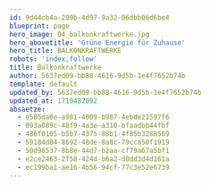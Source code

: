 ```yaml
---
id: 9d44cb4a-290b-4d97-9a32-06dbb06d6be4
blueprint: page
hero_image: 04_balkonkraftwerke.jpg
hero_abovetitle: 'Grüne Energie für Zuhause'
hero_title: BALKONKRAFTWERKE
robots: 'index,follow'
title: Balkonkraftwerke
author: 5637ed09-bb88-4616-9d5b-1e4f7652b74b
template: default
updated_by: 5637ed09-bb88-4616-9d5b-1e4f7652b74b
updated_at: 1710482092
absaetze:
  - e585da0e-a981-4009-b987-4ebde21597f6
  - 093a089c-48f9-4a3e-a310-bfaadbb44fbf
  - 486f0105-b5b7-4375-88b1-4f85b3288569
  - 59184d84-8692-48de-8a8c-79cca50f1919
  - 50d98537-8b8e-44d7-b2aa-cf79a67a5bf1
  - e2ce2463-2f58-424d-b6a2-d0dd3d4d161a
  - ec199ba1-ae16-4b56-94cf-77c3e52e6739
---
```

